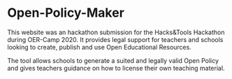 # Open-Policy-Maker
This website was an hackathon submission for the Hacks&amp;Tools Hackathon during OER-Camp 2020. 
It provides legal support for teachers and schools looking to create, publish and use Open Educational Resources.

The tool allows schools to generate a suited and legally valid Open Policy and gives teachers guidance on how to license their
own teaching material.
